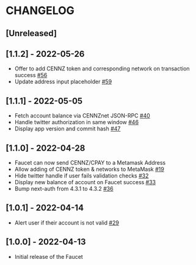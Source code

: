 # CHANGELOG

## [Unreleased]

## [1.1.2] - 2022-05-26

 - Offer to add CENNZ token and corresponding network on transaction success [#56](https://github.com/cennznet/app-faucet/pull/56)
 - Update address input placeholder [#59](https://github.com/cennznet/app-faucet/pull/59)

## [1.1.1] - 2022-05-05

- Fetch account balance via CENNZnet JSON-RPC [#40](https://github.com/cennznet/app-faucet/pull/40)
- Handle twitter authorization in same window [#46](https://github.com/cennznet/app-faucet/pull/46)
- Display app version and commit hash [#47](https://github.com/cennznet/app-faucet/pull/47)

## [1.1.0] - 2022-04-28

- Faucet can now send CENNZ/CPAY to a Metamask Address
- Allow adding of CENNZ token & networks to MetaMask [#19](https://github.com/cennznet/app-faucet/pull/19)
- Hide twitter handle if user fails validation checks [#32](https://github.com/cennznet/app-faucet/pull/32)
- Display new balance of account on Faucet success [#33](https://github.com/cennznet/app-faucet/pull/33)
- Bump next-auth from 4.3.1 to 4.3.2 [#36](https://github.com/cennznet/app-faucet/pull/36)

## [1.0.1] - 2022-04-14

- Alert user if their account is not valid [#29](https://github.com/cennznet/app-faucet/pull/29)

## [1.0.0] - 2022-04-13

- Initial release of the Faucet
